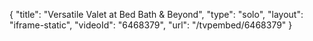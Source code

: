 {
    "title": "Versatile Valet at Bed Bath & Beyond",
    "type": "solo",
    "layout": "iframe-static",
    "videoId": "6468379",
    "url": "\/tvpembed\/6468379"
}